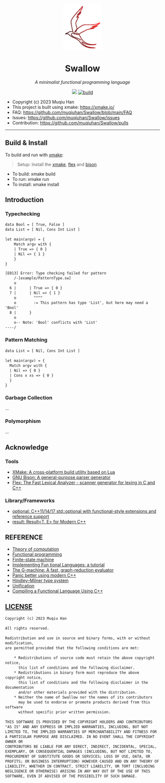 <div align="center">

<img src="./resources/logo.png" height="150px">

# Swallow

*A minimalist functional programming language*

![](https://img.shields.io/badge/C++20-123456)
[![build](https://github.com/X-FRI/swallow/actions/workflows/build.yaml/badge.svg)](https://github.com/X-FRI/swallow/actions/workflows/build.yaml)

</div>

- Copyright (c) 2023 Muqiu Han
- This project is built using xmake: https://xmake.io/
- FAQ: https://github.com/muqiuhan/Swallow/blob/main/FAQ
- Issues: https://github.com/muqiuhan/Swallow/issues
- Contribution: https://github.com/muqiuhan/Swallow/pulls

---

## Build & Install

To build and run with [xmake](xmake.io):
> Setup: Install the [xmake](xmake.io), [flex]() and [bison]()
  
- To build:   xmake build
- To run:     xmake run
- To install: xmake install

## Introduction

### Typechecking
```rescript
data Bool = [ True, False ]
data List = [ Nil, Cons Int List ]

let main(argv) = {
    Match argv with {
    | True => { 0 }
    | Nil => { 1 }
    }
}
```

```
[E013] Error: Type checking failed for pattern
    /-[example/PatternType.sw]
    o
  6 |      | True => { 0 }
  7 |      | Nil => { 1 }
    o        ^^^^        
    o        := This pattern has type 'List', but here may need a 'Bool'
  8 |      }
    o
    o-- Note: 'Bool' conflicts with 'List'
----/
```

### Pattern Matching
```rescript
data List = [ Nil, Cons Int List ]

let main(argv) = {
  Match argv with {
  | Nil => { 0 }
  | Cons x xs => { 0 }
  }
}
```

### Garbage Collection
...

### Polymorphism
...

## Acknowledge

### Tools
- [XMake: A cross-platform build utility based on Lua](https://xmake.io/#/)
- [GNU Bison: A general-purpose parser generator](https://github.com/akimd/bison)
- [Flex:  The Fast Lexical Analyzer - scanner generator for lexing in C and C++](https://github.com/westes/flex)


### Library/Frameworks
- [optional: C++11/14/17 std::optional with functional-style extensions and reference support](https://github.com/TartanLlama/optional)
- [result: Result<T, E> for Modern C++](https://github.com/p-ranav/result)

## REFERENCE
- [Theory of computation](https://en.wikipedia.org/wiki/Theory_of_computation)
- [Functional programming](https://en.wikipedia.org/wiki/Functional_programming)
- [Finite-state machine](https://en.wikipedia.org/wiki/Finite-state_machine)
- [Implementing Fun tional Languages: a tutorial](https://www.microsoft.com/en-us/research/wp-content/uploads/1992/01/student.pdf)
- [The G-machine: A fast, graph-reduction evaluator](https://link.springer.com/chapter/10.1007/3-540-15975-4_50)
- [Panic better using modern C++](https://buildingblock.ai/Panic)
- [Hindley–Milner type system](https://en.wikipedia.org/wiki/Hindley%E2%80%93Milner_type_system)
- [Unification](https://en.wikipedia.org/wiki/Unification_(computer_science))
- [Compiling a Functional Language Using C++](https://danilafe.com/blog/00_compiler_intro/)

## [LICENSE](./LICENSE)
```
Copyright (c) 2023 Muqiu Han

All rights reserved.

Redistribution and use in source and binary forms, with or without modification,
are permitted provided that the following conditions are met:

    * Redistributions of source code must retain the above copyright notice,
      this list of conditions and the following disclaimer.
    * Redistributions in binary form must reproduce the above copyright notice,
      this list of conditions and the following disclaimer in the documentation
      and/or other materials provided with the distribution.
    * Neither the name of Swallow nor the names of its contributors
      may be used to endorse or promote products derived from this software
      without specific prior written permission.

THIS SOFTWARE IS PROVIDED BY THE COPYRIGHT HOLDERS AND CONTRIBUTORS
"AS IS" AND ANY EXPRESS OR IMPLIED WARRANTIES, INCLUDING, BUT NOT
LIMITED TO, THE IMPLIED WARRANTIES OF MERCHANTABILITY AND FITNESS FOR
A PARTICULAR PURPOSE ARE DISCLAIMED. IN NO EVENT SHALL THE COPYRIGHT OWNER OR
CONTRIBUTORS BE LIABLE FOR ANY DIRECT, INDIRECT, INCIDENTAL, SPECIAL,
EXEMPLARY, OR CONSEQUENTIAL DAMAGES (INCLUDING, BUT NOT LIMITED TO,
PROCUREMENT OF SUBSTITUTE GOODS OR SERVICES; LOSS OF USE, DATA, OR
PROFITS; OR BUSINESS INTERRUPTION) HOWEVER CAUSED AND ON ANY THEORY OF
LIABILITY, WHETHER IN CONTRACT, STRICT LIABILITY, OR TORT (INCLUDING
NEGLIGENCE OR OTHERWISE) ARISING IN ANY WAY OUT OF THE USE OF THIS
SOFTWARE, EVEN IF ADVISED OF THE POSSIBILITY OF SUCH DAMAGE.
```
